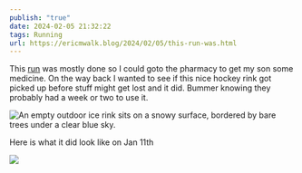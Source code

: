 ```yaml
---
publish: "true"
date: 2024-02-05 21:32:22
tags: Running
url: https://ericmwalk.blog/2024/02/05/this-run-was.html
---
```


This [run](https://strava.com/activities/10704130968) was mostly done so I could goto the pharmacy to get my son some medicine.  On the way back I wanted to see if this nice hockey rink got picked up before stuff might get lost and it did. Bummer knowing they probably had a week or two to use it.

![An empty outdoor ice rink sits on a snowy surface, bordered by bare trees under a clear blue sky.](https://ericmwalk.blog/uploads/2024/img-7770.jpeg)


Here is what it did look like on Jan 11th

![](https://ericmwalk.blog/uploads/2024/img-7487.jpeg)
